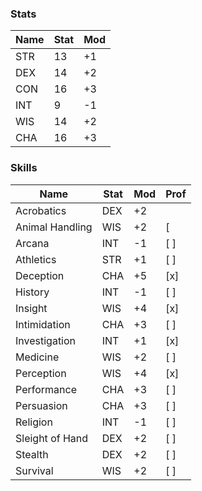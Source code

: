 ### Stats
| Name | Stat | Mod |
| ---- | ---- | --- |
| STR  | 13   | +1  |
| DEX  | 14   | +2  |
| CON  | 16   | +3  |
| INT  | 9    | -1  |
| WIS  | 14   | +2  |
| CHA  | 16   | +3  | 

### Skills
| Name            | Stat | Mod | Prof |
| --------------- | ---- | --- | ---- |
| Acrobatics      | DEX  | +2  |      |
| Animal Handling | WIS  | +2  | [   |
| Arcana          | INT  | -1  | [ ]  |
| Athletics       | STR  | +1  | [ ]  |
| Deception       | CHA  | +5  | [x]  |
| History         | INT  | -1  | [ ]  |
| Insight         | WIS  | +4  | [x]  |
| Intimidation    | CHA  | +3  | [ ]  |
| Investigation   | INT  | +1  | [x]  |
| Medicine        | WIS  | +2  | [ ]  |
| Perception      | WIS  | +4  | [x]  |
| Performance     | CHA  | +3  | [ ]  |
| Persuasion      | CHA  | +3  | [ ]  |
| Religion        | INT  | -1  | [ ]  |
| Sleight of Hand | DEX  | +2  | [ ]  |
| Stealth         | DEX  | +2  | [ ]  |
| Survival        | WIS  | +2  | [ ]  |
